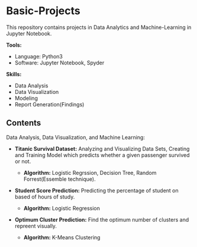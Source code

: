 # Basic-Projects
This repository contains projects in Data Analytics and Machine-Learning in Jupyter Notebook.

**Tools:**
  * Language: Python3
  * Software: Jupyter Notebook, Spyder

**Skills:**
   * Data Analysis 
   * Data Visualization
   * Modeling
   * Report Generation(Findings)
   
## Contents
Data Analysis, Data Visualization, and Machine Learning:
* **Titanic Survival Dataset:** Analyzing and Visualizing Data Sets, Creating and Training Model which predicts whether a given passenger survived or not.
    * **Algorithm:** Logistic Regrssion, Decision Tree, Random Forrest(Essemble technique).

* **Student Score Prediction:** Predicting the percentage of student on based of hours of study.
    * **Algorithm:** Logistic Regression

* **Optimum Cluster Prediction:** Find the optimum number of clusters and repreent visually.
    * **Algorithm:** K-Means Clustering 


  

